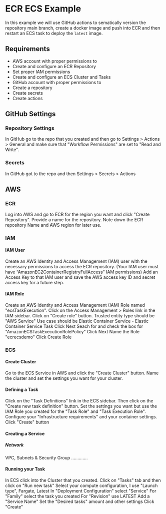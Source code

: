 # ECR ECS Example

In this example we will use GitHub actions to sematically version the repository main branch, create a docker image and push into ECR and then restart an ECS task to deploy the `latest` image.

## Requirements

- AWS account with proper permissions to
- Create and configure an ECR Repository
- Set proper IAM permissions
- Create and configure an ECS Cluster and Tasks
- GitHub account with proper permissions to
- Create a repository
- Create secrets
- Create actions

## GitHub Settings

### Repository Settings

In GitHub go to the repo that you created and then go to Settings > Actions > General and make sure that "Workflow Permissions" are set to "Read and Write".

### Secrets

In GitHub got to the repo and then Settings > Secrets > Actions

## AWS

### ECR

Log into AWS and go to ECR for the region you want and click "Create Repository".
Provide a name for the repository.
Note down the ECR repository Name and AWS region for later use.

### IAM

#### IAM User

Create an AWS Identity and Access Management (IAM) user with the necessary permissions to access the ECR repository. (Your IAM user must have “AmazonEC2ContainerRegistryFullAccess” IAM permissions)
Add an Access Key to that IAM user and save the AWS access key ID and secret access key for a future step.

#### IAM Role

Create an AWS Identity and Access Management (IAM) Role named "ecsTaskExecution".
Click on the Access Management > Roles link in the IAM sidebar.
Click on "Create role" button.
Trusted entity type should be "AWS Service"
Use case should be Elastic Container Service - Elastic Container Service Task
Click Next
Seach for and check the box for "AmazonECSTaskExecutionRolePolicy"
Click Next
Name the Role "ecrecsdemo"
Click Create Role

### ECS

#### Create Cluster

Go to the ECS Service in AWS and click the "Create Cluster" button.
Name the cluster and set the settings you want for your cluster.

#### Defining a Task

Click on the "Task Definitions" link in the ECS sidebar.
Then click on the "Create new task definition" button.
Set the settings you want but use the IAM Role you created for the "Task Role" and "Task Execution Role".
Configure your "Infrastructure requirements" and your container settings.
Click "Create" button

#### Creating a Service

##### Network

VPC, Subnets & Security Group
.............

#### Running your Task

In ECS click into the Cluster that you created.
Click on "Tasks" tab and then click on "Run new task"
Select your compute configuration, I use "Launch type", Fargate, Latest
In "Deployment Configuration" select "Service"
For "Family" select the task you created
For "Revision" use LATEST
Add a "Service Name"
Set the "Desired tasks" amount and other settings
Click "Create"
